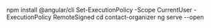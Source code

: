 npm install @angular/cli
Set-ExecutionPolicy -Scope CurrentUser -ExecutionPolicy RemoteSigned
cd contact-organizer
ng serve --open
